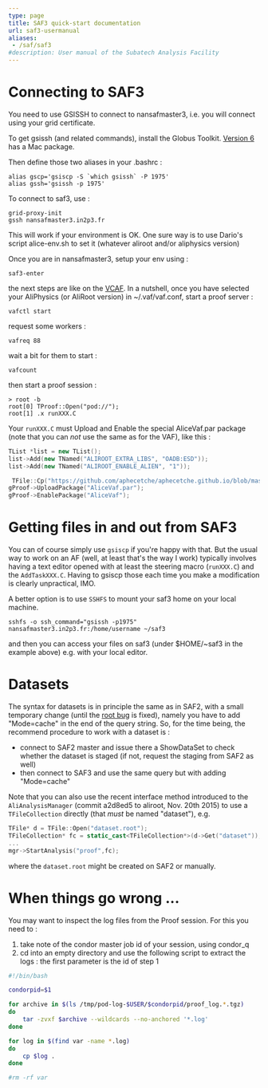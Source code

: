 ```yaml
---
type: page
title: SAF3 quick-start documentation
url: saf3-usermanual
aliases:
 - /saf/saf3
#description: User manual of the Subatech Analysis Facility
---
```


# Connecting to SAF3

You need to use GSISSH to connect to nansafmaster3, i.e. you will connect using your grid certificate.

To get gsissh (and related commands), install the Globus Toolkit. [Version 6](http://toolkit.globus.org/toolkit/downloads/6.0/) has a Mac package.

Then define those two aliases in your .bashrc :

	alias gscp='gsiscp -S `which gsissh` -P 1975'
	alias gssh='gsissh -p 1975'

To connect to saf3, use :

	grid-proxy-init
	gssh nansafmaster3.in2p3.fr

This will work if your environment is OK. One sure way is to use Dario's script alice-env.sh to set it (whatever aliroot and/or aliphysics version)

Once you are in nansafmaster3, setup your env using :

	saf3-enter

the next steps are like on the [VCAF](https://dberzano.github.io/alice/vcaf/usersguide/). In a nutshell, once you have selected your AliPhysics (or AliRoot version) in ~/.vaf/vaf.conf, start a proof server :

	vafctl start

request some workers :

	vafreq 88

wait a bit for them to start :

	vafcount

then start a proof session :

	> root -b
	root[0] TProof::Open("pod://");
	root[1] .x runXXX.C

Your `runXXX.C` must Upload and Enable the special AliceVaf.par package (note that you can *not* use the same as for the VAF), like this :

```C++
TList *list = new TList();
list->Add(new TNamed("ALIROOT_EXTRA_LIBS", "OADB:ESD"));
list->Add(new TNamed("ALIROOT_ENABLE_ALIEN", "1"));

 TFile::Cp("https://github.com/aphecetche/aphecetche.github.io/blob/master/saf/saf3/AliceVaf.par?raw=true","AliceVaf.par");
gProof->UploadPackage("AliceVaf.par");
gProof->EnablePackage("AliceVaf");
```

# Getting files in and out from SAF3

You can of course simply use `gsiscp` if you're happy with that. But the usual way to work on an AF (well, at least that's the way I work)
typically involves having a text editor opened with at least the steering macro (`runXXX.C`) and the `AddTaskXXX.C`. Having to gsiscp those each time you make a modification is clearly unpractical, IMO.

A better option is to use `SSHFS` to mount your saf3 home on your local machine.

	sshfs -o ssh_command="gsissh -p1975" nansafmaster3.in2p3.fr:/home/username ~/saf3

and then you can access your files on saf3 (under $HOME/~saf3 in the example above) e.g. with your local editor.

# Datasets

The syntax for datasets is in principle the same as in SAF2, with a small temporary change (until the [root bug]( https://sft.its.cern.ch/jira/browse/ROOT-7703) is fixed), namely you have to add "Mode=cache" in the end of the query string. So, for the time being, the recommend procedure to work with a dataset is :

- connect to SAF2 master and issue there a ShowDataSet to check whether the dataset is staged (if not, request the staging from SAF2 as well)
- then connect to SAF3 and use the same query but with adding "Mode=cache"

Note that you can also use the recent interface method introduced to the `AliAnalysisManager` (commit a2d8ed5 to aliroot, Nov. 20th 2015) to use a `TFileCollection` directly (that _must_ be named "dataset"), e.g.

```C++
TFile* d = TFile::Open("dataset.root");
TFileCollection* fc = static_cast<TFileCollection*>(d->Get("dataset"));
...
mgr->StartAnalysis("proof",fc);
```

where the `dataset.root` might be created on SAF2 or manually.

# When things go wrong ...

You may want to inspect the log files from the Proof session. For this you need to :

1. take note of the condor master job id of your session, using condor_q
2. cd into an empty directory and use the following script to extract the logs : the first parameter is the id of step 1

```bash
#!/bin/bash

condorpid=$1

for archive in $(ls /tmp/pod-log-$USER/$condorpid/proof_log.*.tgz)
do
	tar -zvxf $archive --wildcards --no-anchored '*.log'
done

for log in $(find var -name *.log)
do
	cp $log .
done

#rm -rf var
```
